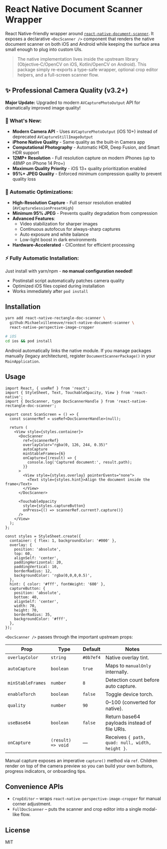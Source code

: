 # React Native Document Scanner Wrapper

React Native-friendly wrapper around [`react-native-document-scanner`](https://github.com/Michaelvilleneuve/react-native-document-scanner). It exposes a declarative `<DocScanner />` component that renders the native document scanner on both iOS and Android while keeping the surface area small enough to plug into custom UIs.

> The native implementation lives inside the upstream library (Objective‑C/OpenCV on iOS, Kotlin/OpenCV on Android). This package simply re-exports a type-safe wrapper, optional crop editor helpers, and a full-screen scanner flow.

## ✨ Professional Camera Quality (v3.2+)

**Major Update:** Upgraded to modern `AVCapturePhotoOutput` API for dramatically improved image quality!

### 🚀 What's New:
- **Modern Camera API** - Uses `AVCapturePhotoOutput` (iOS 10+) instead of deprecated `AVCaptureStillImageOutput`
- **iPhone Native Quality** - Same quality as the built-in Camera app
- **Computational Photography** - Automatic HDR, Deep Fusion, and Smart HDR support
- **12MP+ Resolution** - Full resolution capture on modern iPhones (up to 48MP on iPhone 14 Pro+)
- **Maximum Quality Priority** - iOS 13+ quality prioritization enabled
- **95%+ JPEG Quality** - Enforced minimum compression quality to prevent quality loss

### 🎯 Automatic Optimizations:
- **High-Resolution Capture** - Full sensor resolution enabled (`AVCaptureSessionPresetHigh`)
- **Minimum 95% JPEG** - Prevents quality degradation from compression
- **Advanced Features**:
  - Video stabilization for sharper images
  - Continuous autofocus for always-sharp captures
  - Auto exposure and white balance
  - Low-light boost in dark environments
- **Hardware-Accelerated** - CIContext for efficient processing

### ⚡ Fully Automatic Installation:
Just install with yarn/npm - **no manual configuration needed!**
- Postinstall script automatically patches camera quality
- Optimized iOS files copied during installation
- Works immediately after `pod install`

## Installation

```bash
yarn add react-native-rectangle-doc-scanner \
  github:Michaelvilleneuve/react-native-document-scanner \
  react-native-perspective-image-cropper

# iOS
cd ios && pod install
```

Android automatically links the native module. If you manage packages manually (legacy architecture), register `DocumentScannerPackage()` in your `MainApplication`.

## Usage

```tsx
import React, { useRef } from 'react';
import { StyleSheet, Text, TouchableOpacity, View } from 'react-native';
import { DocScanner, type DocScannerHandle } from 'react-native-rectangle-doc-scanner';

export const ScanScreen = () => {
  const scannerRef = useRef<DocScannerHandle>(null);

  return (
    <View style={styles.container}>
      <DocScanner
        ref={scannerRef}
        overlayColor="rgba(0, 126, 244, 0.35)"
        autoCapture
        minStableFrames={6}
        onCapture={(result) => {
          console.log('Captured document:', result.path);
        }}
      >
        <View style={styles.overlay} pointerEvents="none">
          <Text style={styles.hint}>Align the document inside the frame</Text>
        </View>
      </DocScanner>

      <TouchableOpacity
        style={styles.captureButton}
        onPress={() => scannerRef.current?.capture()}
      />
    </View>
  );
};

const styles = StyleSheet.create({
  container: { flex: 1, backgroundColor: '#000' },
  overlay: {
    position: 'absolute',
    top: 60,
    alignSelf: 'center',
    paddingHorizontal: 20,
    paddingVertical: 10,
    borderRadius: 12,
    backgroundColor: 'rgba(0,0,0,0.5)',
  },
  hint: { color: '#fff', fontWeight: '600' },
  captureButton: {
    position: 'absolute',
    bottom: 40,
    alignSelf: 'center',
    width: 70,
    height: 70,
    borderRadius: 35,
    backgroundColor: '#fff',
  },
});
```

`<DocScanner />` passes through the important upstream props:

| Prop | Type | Default | Notes |
| --- | --- | --- | --- |
| `overlayColor` | `string` | `#0b7ef4` | Native overlay tint. |
| `autoCapture` | `boolean` | `true` | Maps to `manualOnly` internally. |
| `minStableFrames` | `number` | `8` | Detection count before auto capture. |
| `enableTorch` | `boolean` | `false` | Toggle device torch. |
| `quality` | `number` | `90` | 0–100 (converted for native). |
| `useBase64` | `boolean` | `false` | Return base64 payloads instead of file URIs. |
| `onCapture` | `(result) => void` | — | Receives `{ path, quad: null, width, height }`. |

Manual capture exposes an imperative `capture()` method via `ref`. Children render on top of the camera preview so you can build your own buttons, progress indicators, or onboarding tips.

## Convenience APIs

- `CropEditor` – wraps `react-native-perspective-image-cropper` for manual corner adjustment.
- `FullDocScanner` – puts the scanner and crop editor into a single modal-like flow.

## License

MIT
